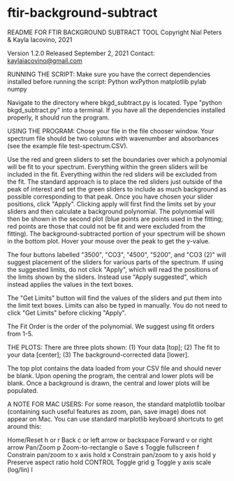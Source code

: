 # ftir-background-subtract

README FOR FTIR BACKGROUND SUBTRACT TOOL 
Copyright Nial Peters & Kayla Iacovino, 2021

Version 1.2.0
Released September 2, 2021
Contact: kaylaiacovino@gmail.com

RUNNING THE SCRIPT: 
Make sure you have the correct dependencies 
installed before running the script: 
Python 
wxPython
matplotlib 
pylab 
numpy

Navigate to the directory where bkgd_subtract.py is located. Type
"python bkgd_subtract.py" into a terminal. If you have all the
dependencies installed properly, it should run the program.


USING THE PROGRAM: 
Chose your file in the file chooser window. Your
spectrum file should be two columns with wavenumber and absorbances (see
the example file test-spectrum.CSV).

Use the red and green sliders to set the boundaries over which a
polynomial will be fit to your spectrum. Everything within the green
sliders will be included in the fit. Everything within the red sliders
will be excluded from the fit. The standard approach is to place the red
sliders just outside of the peak of interest and set the green sliders
to include as much background as possible corresponding to that peak.
Once you have chosen your slider positions, click "Apply". Clicking
apply will first find the limits set by your sliders and then calculate
a background polynomial. The polynomial will then be shown in the second
plot (blue points are points used in the fitting; red points are those
that could not be fit and were excluded from the fitting). The
background-subtracted portion of your spectrum will be shown in the
bottom plot. Hover your mouse over the peak to get the y-value.

The four buttons labelled "3500", "CO3", "4500", "5200", and "CO3 (2)"
will suggest placement of the sliders for various parts of the spectrum.
If using the suggested limits, do not click "Apply", which will read the
positions of the limits shown by the sliders. Instead use "Apply
suggested", which instead applies the values in the text boxes.

The "Get Limits" button will find the values of the sliders and put them
into the limit text boxes. Limits can also be typed in manually. You do
not need to click "Get Limits" before clicking "Apply".

The Fit Order is the order of the polynomial. We suggest using fit
orders from 1-5.


THE PLOTS:
There are three plots shown: (1) Your data [top]; (2) The fit to your data [center]; (3) The background-corrected data [lower].

The top plot contains the data loaded from your CSV file and should never be blank. Upon opening the program, the central and lower plots will be blank. Once a background is drawn, the central and lower plots will be populated.


A NOTE FOR MAC USERS:
For some reason, the standard matplotlib toolbar (containing such useful features as zoom, pan, save image) does not appear on Mac. You can use standard marplotlib keyboard shortcuts to get around this: 

Home/Reset					        	h or r
Back						            	c or left arrow or backspace
Forward						          	v or right arrow
Pan/Zoom					          	p
Zoom-to-rectangle			        o
Save						    	        s
Toggle fullscreen			        f
Constrain pan/zoom to x axis	hold x
Constrain pan/zoom to y axis	hold y
Preserve aspect ratio			    hold CONTROL
Toggle grid						        g
Toggle y axis scale (log/lin)	l


